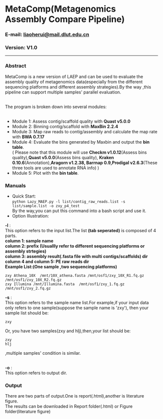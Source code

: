 MetaComp(Metagenomics Assembly Compare Pipeline)
==============


### E-mail: liaoherui@mail.dlut.edu.cn
### Version: V1.0

--------------

### Abstract
MetaComp is a new version of LAEP and can be used to evaluate the assembly quality of metagenomics 
data(especially from the different sequencing platforms and different assembly strategies).By the
way ,this pipeline can support multiple samples' parallel evaluation.<BR/><BR/>

The program is broken down into several modules:<BR/><BR/>

* Module 1: Assess contig/scaffold quality with **Quast v5.0.0**
* Module 2: Binning contig/scaffold with **MaxBin 2.2.4**
* Module 3: Map raw reads to contig/assembly and calculate the map rate with **BWA 0.7.17**
* Module 4: Evaluate the bins generated by Maxbin and output the **bin table**.<BR/>
  ( Please note that this module will use **Checkm v1.0.12**(Assess bins quality),**Quast v5.0.0**(Assess bins quality), **Kraken 0.10.6**(Annotation),**Aragorn v1.2.38, Barrnap 0.9,Prodigal v2.6.3**(These three tools are used to annotate RNA info) )
* Module 5: Plot with the **bin table**.


### Manuals
* Quick Start:<BR/>
  `python Lazy_MAEP.py -l list/contig_raw_reads.list -s list/sample.list -o zxy_p4_test `<BR/>
  By the way,you can put this command into a bash script and use it.
* Option Illustration:<BR/>

**-l** : <BR/>
This option refers to the input list.The list **(tab seperated)** is composed of 4 parts.<BR/>
**column 1: sample name**<BR/>
**column 2: prefix (Usuallly refer to different sequencing platforms or assembly strtegies)**<BR/>
**column 3: assembly result(.fasta file with multi contigs/scaffolds) dir**<BR/>
**column 4 and column 5: PE raw reads dir**<BR/>
**Example List:(One sample ,two sequencing platforms)** <BR/>
 ```
 zxy Athena_10X  /mnt/10X_athena.fasta /mnt/osf1/zxy_10X_R1.fq.gz  /mnt/osf1/zxy_10X_R2.fq.gz 
 zxy Illumina /mnt/Illumina.fasta  /mnt/osf1/zxy_1.fq.gz /mnt/osf1/zxy_2.fq.gz
 ```
  **-s** : <BR/>
 This option refers to the sample name list.For example,if your input data only refers to one sample(suppose the sample name is 'zxy'), then your sample list should be:<BR/>
 ```
 zxy
 ```
 Or, you have two samples(zxy and hlj),then,your list should be:<BR/>
 ```
 zxy
 hlj
 ```
,multiple samples' condition is similar.<BR/><BR/>

  **-o** : <BR/>
  This option refers to output dir.
 
 


### Output
There are two parts of output.One is report(.html),another is literature figure.<BR/>
The results can be downloaded in  Report folder(.html) or Figure  folder(literature figure) 



